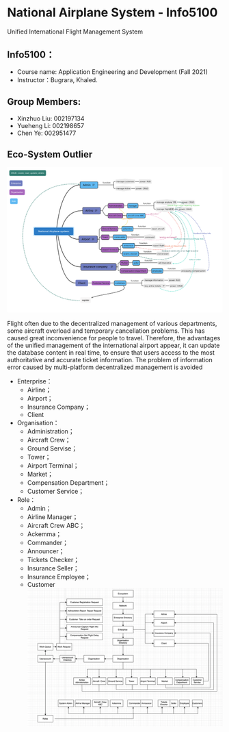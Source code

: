 # National Airplane System - Info5100
Unified International Flight Management System
## Info5100：
- Course name: Application Engineering and Development (Fall 2021)
- Instructor：Bugrara, Khaled.
## Group Members:
- Xinzhuo Liu: 002197134
- Yueheng Li: 002198657
- Chen Ye: 002951477
## Eco-System Outlier
![Alt text](https://github.com/yechen0704/5100Final/blob/main/Screen%20Shot%202021-12-12%20at%2010.28.00%20PM.png)

Flight often due to the decentralized management of various departments, some aircraft overload and temporary cancellation problems. This has caused great inconvenience for people to travel. Therefore, the advantages of the unified management of the international airport appear, it can update the database content in real time, to ensure that users access to the most authoritative and accurate ticket information. The problem of information error caused by multi-platform decentralized management is avoided

- Enterprise：
  - Airline； 
  - Airport； 
  - Insurance Company； 
  - Client
- Organisation：
  - Administration； 
  - Aircraft Crew； 
  - Ground Servise； 
  - Tower； 
  - Airport Terminal；
  - Market； 
  - Compensation Department；
  - Customer Service；
- Role： 
  - Admin； 
  - Airline Manager； 
  - Aircraft Crew ABC； 
  - Ackemma； 
  - Commander； 
  - Announcer； 
  - Tickets Checker； 
  - Insurance Seller； 
  - Insurance Employee；
  - Customer
![Alt text](https://github.com/yechen0704/5100Final/blob/Chenye/Airline%20System%20Architecture.png)
